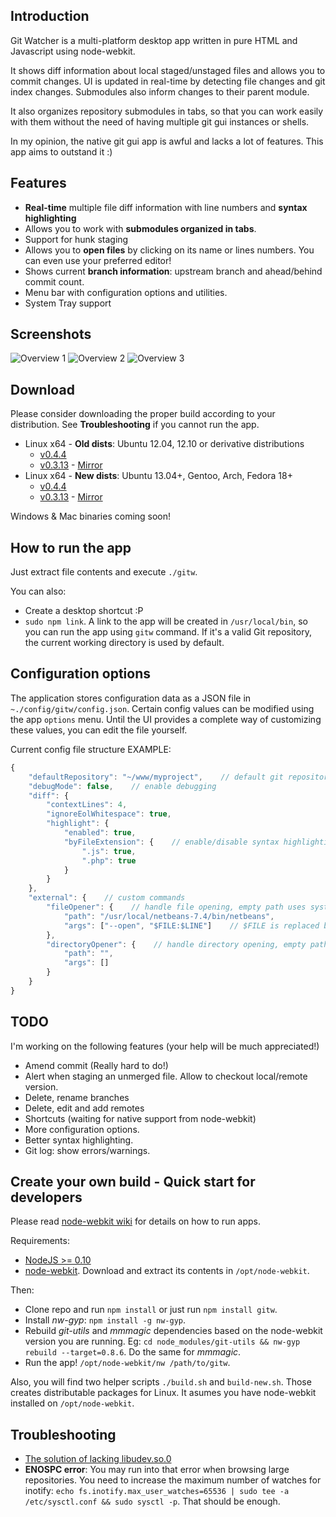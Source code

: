 ## Introduction

Git Watcher is a multi-platform desktop app written in pure HTML and Javascript using node-webkit.

It shows diff information about local staged/unstaged files and allows you to commit changes. UI is updated in real-time by detecting file changes and git index changes. Submodules also inform changes to their parent module.

It also organizes repository submodules in tabs, so that you can work easily with them without the need of having multiple git gui instances or shells.

In my opinion, the native git gui app is awful and lacks a lot of features. This app aims to outstand it :)

## Features

* **Real-time** multiple file diff information with line numbers and **syntax highlighting**
* Allows you to work with **submodules organized in tabs**.
* Support for hunk staging
* Allows you to **open files** by clicking on its name or lines numbers. You can even use your preferred editor!
* Shows current **branch information**: upstream branch and ahead/behind commit count.
* Menu bar with configuration options and utilities.
* System Tray support

## Screenshots
![Overview 1](http://gitw.zedplan.com/screenshots/gitw1.png)
![Overview 2](http://gitw.zedplan.com/screenshots/gitw2.png)
![Overview 3](http://gitw.zedplan.com/screenshots/gitw3.png)

## Download

Please consider downloading the proper build according to your distribution. 
See __Troubleshooting__ if you cannot run the app.

* Linux x64 - __Old dists__: Ubuntu 12.04, 12.10 or derivative distributions
	* [v0.4.4](https://bitbucket.org/demian85/git-watcher/downloads/gitw-linux-x64-v0.4.4.tar.gz)
    * [v0.3.13](http://gitw.zedplan.com/gitw-linux-x64-v0.3.13.tar.gz) - [Mirror](https://bitbucket.org/demian85/git-watcher/downloads/gitw-linux-x64-v0.3.13.tar.gz)
* Linux x64 - __New dists__: Ubuntu 13.04+, Gentoo, Arch, Fedora 18+
	* [v0.4.4](https://bitbucket.org/demian85/git-watcher/downloads/gitw-linux-x64-new-v0.4.4.tar.gz)
    * [v0.3.13](http://gitw.zedplan.com/gitw-linux-x64-v0.3.13-new-dist.tar.gz) - [Mirror](https://bitbucket.org/demian85/git-watcher/downloads/gitw-linux-x64-v0.3.13-new-dist.tar.gz)

Windows & Mac binaries coming soon!

## How to run the app

Just extract file contents and execute `./gitw`.

You can also:

* Create a desktop shortcut :P
* `sudo npm link`. A link to the app will be created in `/usr/local/bin`, so you can run the app using `gitw` command. If it's a valid Git repository, the current working directory is used by default.

## Configuration options

The application stores configuration data as a JSON file in `~./config/gitw/config.json`.
Certain config values can be modified using the app `options` menu. Until the UI provides a complete way of customizing these values, you can edit the file yourself.

Current config file structure EXAMPLE:

```Javascript
{
	"defaultRepository": "~/www/myproject",    // default git repository to load on startup
	"debugMode": false,    // enable debugging
	"diff": {
		"contextLines": 4,
		"ignoreEolWhitespace": true,
		"highlight": {
			"enabled": true,
			"byFileExtension": {    // enable/disable syntax highlighting by file extension
				".js": true,
				".php": true
			}
		}
	},
	"external": {    // custom commands
		"fileOpener": {    // handle file opening, empty path uses system default application
			"path": "/usr/local/netbeans-7.4/bin/netbeans",
			"args": ["--open", "$FILE:$LINE"]    // $FILE is replaced by the file path. $LINE is replaced by line number (if available)
		},
		"directoryOpener": {    // handle directory opening, empty path uses system default application
			"path": "",
			"args": []
		}
	}
}
```

## TODO

I'm working on the following features
(your help will be much appreciated!)

* Amend commit (Really hard to do!)
* Alert when staging an unmerged file. Allow to checkout local/remote version.
* Delete, rename branches
* Delete, edit and add remotes
* Shortcuts (waiting for native support from node-webkit)
* More configuration options.
* Better syntax highlighting.
* Git log: show errors/warnings.

## Create your own build - Quick start for developers

Please read [node-webkit wiki](https://github.com/rogerwang/node-webkit/wiki) for details on how to run apps.

Requirements:

* [NodeJS >= 0.10](http://nodejs.org/download/)
* [node-webkit](https://github.com/rogerwang/node-webkit#downloads). Download and extract its contents in `/opt/node-webkit`.


Then:

* Clone repo and run `npm install` or just run `npm install gitw`.
* Install *nw-gyp*: `npm install -g nw-gyp`.
* Rebuild *git-utils* and *mmmagic* dependencies based on the node-webkit version you are running. Eg: `cd node_modules/git-utils && nw-gyp rebuild --target=0.8.6`. Do the same for *mmmagic*.
* Run the app! `/opt/node-webkit/nw /path/to/gitw`.

Also, you will find two helper scripts `./build.sh` and `build-new.sh`. Those creates distributable packages for Linux. It asumes you have node-webkit installed on `/opt/node-webkit`.

## Troubleshooting

* [The solution of lacking libudev.so.0](https://github.com/rogerwang/node-webkit/wiki/The-solution-of-lacking-libudev.so.0)
* __ENOSPC error__: You may run into that error when browsing large repositories. You need to increase the maximum number of watches for inotify: `echo fs.inotify.max_user_watches=65536 | sudo tee -a /etc/sysctl.conf && sudo sysctl -p`. That should be enough.
